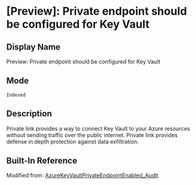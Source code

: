# [Preview]: Private endpoint should be configured for Key Vault

## Display Name

Preview: Private endpoint should be configured for Key Vault

## Mode

`Indexed`

## Description

Private link provides a way to connect Key Vault to your Azure resources without sending traffic over the public internet. Private link provides defense in depth protection against data exfiltration.

## Built-In Reference

Modified from: [AzureKeyVaultPrivateEndpointEnabled_Audit](https://github.com/Azure/azure-policy/blob/master/built-in-policies/policyDefinitions/Key%20Vault/AzureKeyVaultPrivateEndpointEnabled_Audit.json)